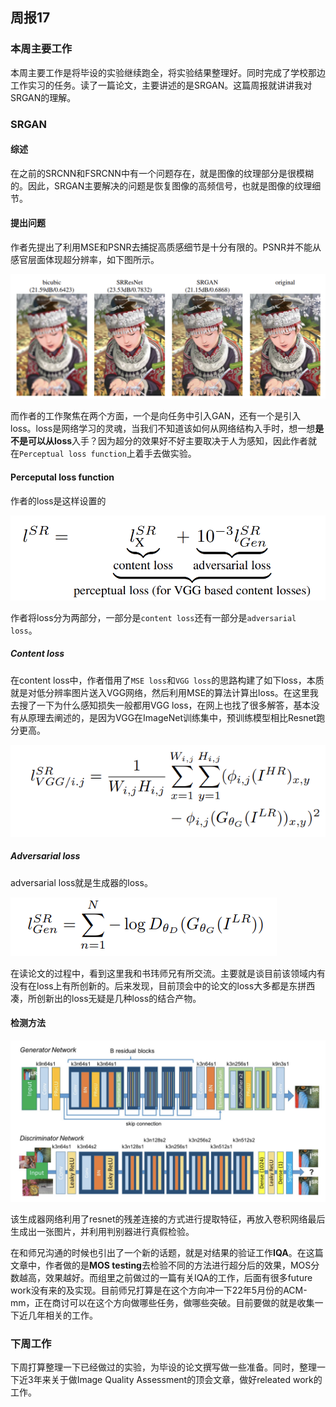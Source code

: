 ## 周报17

### 本周主要工作

本周主要工作是将毕设的实验继续跑全，将实验结果整理好。同时完成了学校那边工作实习的任务。读了一篇论文，主要讲述的是SRGAN。这篇周报就讲讲我对SRGAN的理解。

### SRGAN

#### 综述

在之前的SRCNN和FSRCNN中有一个问题存在，就是图像的纹理部分是很模糊的。因此，SRGAN主要解决的问题是恢复图像的高频信号，也就是图像的纹理细节。

#### 提出问题

作者先提出了利用MSE和PSNR去捕捉高质感细节是十分有限的。PSNR并不能从感官层面体现超分辨率，如下图所示。

![image.png](image/image-20211128195842-hsjhyn7.png)

而作者的工作聚焦在两个方面，一个是向任务中引入GAN，还有一个是引入loss。loss是网络学习的灵魂，当我们不知道该如何从网络结构入手时，想一想**是不是可以从loss**入手？因为超分的效果好不好主要取决于人为感知，因此作者就在`Perceptual loss function`上着手去做实验。

#### Perceputal loss function

作者的loss是这样设置的

![image.png](image/image-20211128225844-vc3jwy1.png)

作者将loss分为两部分，一部分是`content loss`还有一部分是`adversarial loss`。

##### Content loss

在content loss中，作者借用了`MSE loss`和`VGG loss`的思路构建了如下loss，本质就是对低分辨率图片送入VGG网络，然后利用MSE的算法计算出loss。在这里我去搜了一下为什么感知损失一般都用VGG loss，在网上也找了很多解答，基本没有从原理去阐述的，是因为VGG在ImageNet训练集中，预训练模型相比Resnet跑分更高。

![image.png](image/image-20211128231934-zf1bcoz.png)

##### Adversarial loss

adversarial loss就是生成器的loss。

![image.png](image/image-20211129021122-flsxats.png)

在读论文的过程中，看到这里我和书玮师兄有所交流。主要就是谈目前该领域内有没有在loss上有所创新的。后来发现，目前顶会中的论文的loss大多都是东拼西凑，所创新出的loss无疑是几种loss的结合产物。

#### 检测方法

![image.png](image/image-20211129021658-5ugr9yj.png)

该生成器网络利用了resnet的残差连接的方式进行提取特征，再放入卷积网络最后生成出一张图片，并利用判别器进行真假检验。

在和师兄沟通的时候也引出了一个新的话题，就是对结果的验证工作**IQA**。在这篇文章中，作者做的是**MOS testing**去检验不同的方法进行超分后的效果，MOS分数越高，效果越好。而组里之前做过的一篇有关IQA的工作，后面有很多future work没有来的及实现。目前师兄打算是在这个方向冲一下22年5月份的ACM-mm，正在商讨可以在这个方向做哪些任务，做哪些突破。目前要做的就是收集一下近几年相关的工作。

### 下周工作

下周打算整理一下已经做过的实验，为毕设的论文撰写做一些准备。同时，整理一下近3年来关于做Image Quality Assessment的顶会文章，做好releated work的工作。
